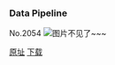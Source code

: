 ### Data Pipeline
No.2054
![图片不见了~~~](https://imgs.xkcd.com/comics/data_pipeline.png)

[原址](https://xkcd.com//2054) [下载](https://imgs.xkcd.com/comics/data_pipeline.png)

